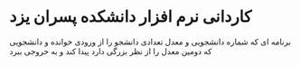 # کاردانی نرم افزار دانشکده پسران یزد


برنامه ای که شماره دانشجویی و  معدل تعدادی دانشجو را از ورودی خوانده و  دانشجویی که دومین معدل را از نظر بزرگی دارد پیدا کند و به خروجی ببرد